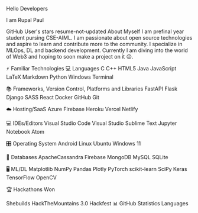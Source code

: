 Hello Developers  
  

I am Rupal Paul

 GitHub User's stars resume-not-updated
About Myself
I am prefinal year student pursing CSE-AIML. I am passionate about open source technologies and aspire to learn and contribute more to the community. I specialize in MLOps, DL and backend development. Currently I am diving into the world of Web3 and hoping to soon make a project on it 😉.

⚡ Familiar Technologies
💻 Languages
C C++ HTML5 Java JavaScript LaTeX Markdown Python Windows Terminal

📚 Frameworks, Version Control, Platforms and Libraries
FastAPI Flask Django SASS React Docker GitHub Git

☁️ Hosting/SaaS
Azure Firebase Heroku Vercel Netlify

💻 IDEs/Editors
Visual Studio Code Visual Studio Sublime Text Jupyter Notebook Atom

🎛️ Operating System
Android Linux Ubuntu Windows 11

💾 Databases
ApacheCassandra Firebase MongoDB MySQL SQLite

🖥️ ML/DL
Matplotlib NumPy Pandas Plotly PyTorch scikit-learn SciPy Keras TensorFlow OpenCV

🏆 Hackathons Won

Shebuilds HackTheMountains 3.0 Hackfest
📊 GitHub Statistics
Languages 
